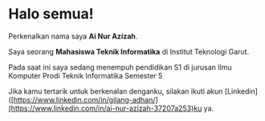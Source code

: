 # Halo semua! 

Perkenalkan nama saya **Ai Nur Azizah**.<br>

Saya seorang **Mahasiswa Teknik Informatika** di Institut Teknologi Garut.<br>

Pada saat ini saya sedang menempuh pendidikan S1 di jurusan Ilmu Komputer Prodi Teknik Informatika Semester 5

Jika kamu tertarik untuk berkenalan denganku, silakan ikuti akun [Linkedin]([https://www.linkedin.com/in/gilang-adhan/](https://www.linkedin.com/in/ai-nur-azizah-37207a253)ku ya.
